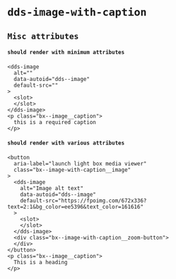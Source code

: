 # `dds-image-with-caption`

## `Misc attributes`

####   `should render with minimum attributes`

```
<dds-image
  alt=""
  data-autoid="dds--image"
  default-src=""
>
  <slot>
  </slot>
</dds-image>
<p class="bx--image__caption">
  this is a required caption
</p>

```

####   `should render with various attributes`

```
<button
  aria-label="launch light box media viewer"
  class="bx--image-with-caption__image"
>
  <dds-image
    alt="Image alt text"
    data-autoid="dds--image"
    default-src="https://fpoimg.com/672x336?text=2:1&bg_color=ee5396&text_color=161616"
  >
    <slot>
    </slot>
  </dds-image>
  <div class="bx--image-with-caption__zoom-button">
  </div>
</button>
<p class="bx--image__caption">
  This is a heading
</p>

```

